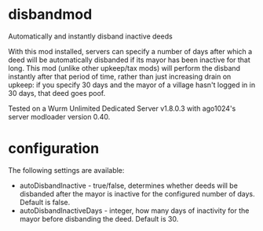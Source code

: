 # disbandmod
Automatically and instantly disband inactive deeds

With this mod installed, servers can specify a number of days after which a deed will be automatically disbanded if its mayor has been inactive for that long. This mod (unlike other upkeep/tax mods) will perform the disband instantly after that period of time, rather than just increasing drain on upkeep: if you specify 30 days and the mayor of a village hasn't logged in in 30 days, that deed goes poof.

Tested on a Wurm Unlimited Dedicated Server v1.8.0.3 with ago1024's server modloader version 0.40.

# configuration
The following settings are available:

* autoDisbandInactive - true/false, determines whether deeds will be disbanded after the mayor is inactive for the configured number of days. Default is false.
* autoDisbandInactiveDays - integer, how many days of inactivity for the mayor before disbanding the deed. Default is 30.

